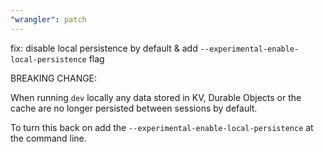 ```yaml
---
"wrangler": patch
---
```


fix: disable local persistence by default & add `--experimental-enable-local-persistence` flag

BREAKING CHANGE:

When running `dev` locally any data stored in KV, Durable Objects or the cache are no longer persisted between sessions by default.

To turn this back on add the `--experimental-enable-local-persistence` at the command line.
